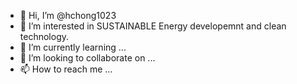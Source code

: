 - 👋 Hi, I’m @hchong1023
- 👀 I’m interested in SUSTAINABLE Energy developemnt and clean technology.
- 🌱 I’m currently learning ...
- 💞️ I’m looking to collaborate on ...
- 📫 How to reach me ...

<!---
hchong1023/hchong1023 is a ✨ special ✨ repository because its `README.md` (this file) appears on your GitHub profile.
You can click the Preview link to take a look at your changes.
--->
